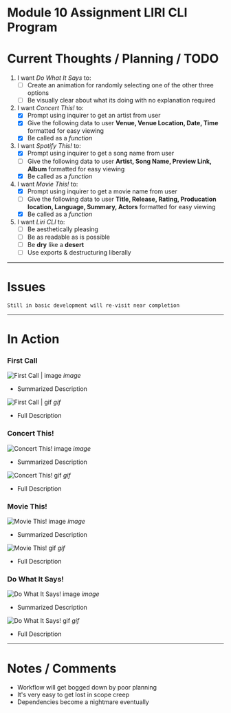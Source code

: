 # Module 10 Assignment LIRI CLI Program


 # Current Thoughts / Planning / TODO

   1. I want *Do What It Says* to:
      - [ ] Create an animation for randomly selecting one of the other three options
      - [ ] Be visually clear about what its doing with no explanation required

   2. I want *Concert This!* to:
      - [x] Prompt using inquirer to get an artist from user     
      - [x] Give the following data to user **Venue, Venue Location, Date, Time** formatted for easy viewing
      - [x] Be called as a *function*

   3. I want *Spotify This!* to:
      - [x] Prompt using inquirer to get a song name from user
      - [ ] Give the following data to user **Artist, Song Name, Preview Link, Album** formatted for easy viewing 
      - [x] Be called as a *function*

   4. I want *Movie This!* to:
      - [x] Prompt using inquirer to get a movie name from user
      - [ ] Give the following data to user **Title, Release, Rating, Producation location, Language, Summary, Actors** formatted for easy viewing
      - [x] Be called as a *function*

   5. I want *Liri CLI* to:
      - [ ] Be aesthetically pleasing
      - [ ] Be as readable as is possible 
      - [ ] Be **dry** like a **desert**
      - [ ] Use exports & destructuring liberally
    
------------------------------

# Issues

    Still in basic development will re-visit near completion

-------------------------------

# In Action 

### First Call

![First Call | image]("#") *image*

  * Summarized Description

![First Call | gif]("#") *gif*

  * Full Description
  
### Concert This!

![Concert This! image]("#") *image*

  * Summarized Description

![Concert This! gif]("#") *gif*

  * Full Description

### Movie This!

![Movie This! image]("#") *image*

  * Summarized Description

![Movie This! gif]("#") *gif*

  * Full Description
  
### Do What It Says!

![Do What It Says! image]("#") *image*

  * Summarized Description

![Do What It Says! gif]("#") *gif*

  * Full Description

-------------------------------

# Notes / Comments

* Workflow will get bogged down by poor planning
* It's very easy to get lost in scope creep
* Dependencies become a nightmare eventually
